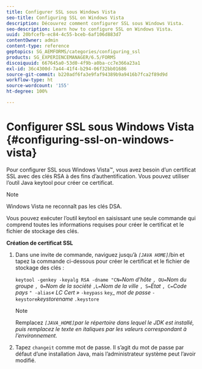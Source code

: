 ```yaml
---
title: Configurer SSL sous Windows Vista
seo-title: Configuring SSL on Windows Vista
description: Découvrez comment configurer SSL sous Windows Vista.
seo-description: Learn how to configure SSL on Windows Vista.
uuid: 20bfcefb-ec84-4c55-bceb-6af106d883d7
contentOwner: admin
content-type: reference
geptopics: SG_AEMFORMS/categories/configuring_ssl
products: SG_EXPERIENCEMANAGER/6.5/FORMS
discoiquuid: 667645a0-53d0-4f9b-a0ba-cc7e366a23a1
exl-id: 36c4300d-7a44-41f4-b294-06f32bb01686
source-git-commit: b220adf6fa3e9faf94389b9a9416b7fca2f89d9d
workflow-type: ht
source-wordcount: '155'
ht-degree: 100%

---
```


# Configurer SSL sous Windows Vista {#configuring-ssl-on-windows-vista}

Pour configurer SSL sous Windows Vista™, vous avez besoin d’un certificat SSL avec des clés RSA à des fins d’authentification. Vous pouvez utiliser l’outil Java keytool pour créer ce certificat.

>[!NOTE]
>
>Windows Vista ne reconnaît pas les clés DSA.

Vous pouvez exécuter l’outil keytool en saisissant une seule commande qui comprend toutes les informations requises pour créer le certificat et le fichier de stockage des clés.

**Création de certificat SSL**

1. Dans une invite de commande, naviguez jusqu’à *`[JAVA HOME]`*/bin et tapez la commande ci-dessous pour créer le certificat et le fichier de stockage des clés :

   `keytool -genkey -keyalg RSA -dname "CN=`*Nom d’hôte* `, OU=`*Nom du groupe* `, O=`*Nom de la société* `,L=`*Nom de la ville* `, S=`*État* `, C=`*Code pays* `" -alias`*« LC Cert »* `-keypass` `key`*_* *mot de passe* `-keystore`*keystorename* `.keystore`

   >[!NOTE]
   >
   >Remplacez *`[JAVA_HOME]`par le répertoire dans lequel le JDK est installé, puis remplacez le texte en italiques par les valeurs correspondant à l’environnement.*

1. Tapez `changeit` comme mot de passe. Il s’agit du mot de passe par défaut d’une installation Java, mais l’administrateur système peut l’avoir modifié.
